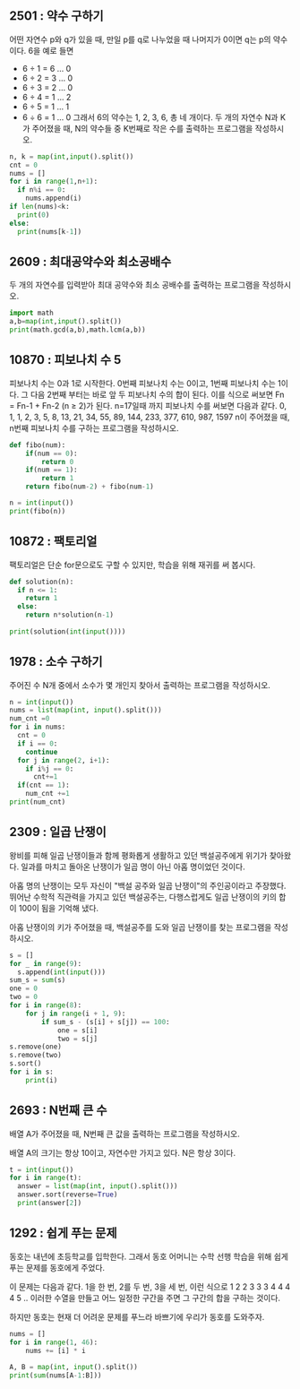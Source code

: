 ## 2501 : 약수 구하기
어떤 자연수 p와 q가 있을 때, 만일 p를 q로 나누었을 때 나머지가 0이면 q는 p의 약수이다. 
6을 예로 들면
- 6 ÷ 1 = 6 … 0
- 6 ÷ 2 = 3 … 0
- 6 ÷ 3 = 2 … 0
- 6 ÷ 4 = 1 … 2
- 6 ÷ 5 = 1 … 1
- 6 ÷ 6 = 1 … 0
그래서 6의 약수는 1, 2, 3, 6, 총 네 개이다.
두 개의 자연수 N과 K가 주어졌을 때, N의 약수들 중 K번째로 작은 수를 출력하는 프로그램을 작성하시오.

```python
n, k = map(int,input().split())
cnt = 0
nums = []
for i in range(1,n+1):
  if n%i == 0:
    nums.append(i)
if len(nums)<k:
  print(0)
else:
  print(nums[k-1])
```

## 2609 : 최대공약수와 최소공배수
두 개의 자연수를 입력받아 최대 공약수와 최소 공배수를 출력하는 프로그램을 작성하시오.
```python
import math
a,b=map(int,input().split())
print(math.gcd(a,b),math.lcm(a,b))
```

## 10870 : 피보나치 수 5
피보나치 수는 0과 1로 시작한다. 0번째 피보나치 수는 0이고, 1번째 피보나치 수는 1이다. 그 다음 2번째 부터는 바로 앞 두 피보나치 수의 합이 된다.
이를 식으로 써보면 Fn = Fn-1 + Fn-2 (n ≥ 2)가 된다.
n=17일때 까지 피보나치 수를 써보면 다음과 같다.
0, 1, 1, 2, 3, 5, 8, 13, 21, 34, 55, 89, 144, 233, 377, 610, 987, 1597
n이 주어졌을 때, n번째 피보나치 수를 구하는 프로그램을 작성하시오.
```python
def fibo(num):
    if(num == 0):
        return 0
    if(num == 1):
        return 1
    return fibo(num-2) + fibo(num-1)

n = int(input())
print(fibo(n))
```

## 10872 : 팩토리얼
팩토리얼은 단순 for문으로도 구할 수 있지만, 학습을 위해 재귀를 써 봅시다.
```python
def solution(n):
  if n <= 1: 
    return 1
  else: 
    return n*solution(n-1)   
    
print(solution(int(input())))
```

## 1978 : 소수 구하기
주어진 수 N개 중에서 소수가 몇 개인지 찾아서 출력하는 프로그램을 작성하시오.
```python
n = int(input())
nums = list(map(int, input().split()))
num_cnt =0
for i in nums:
  cnt = 0
  if i == 0:
    continue
  for j in range(2, i+1):
    if i%j == 0:
      cnt+=1
  if(cnt == 1):
    num_cnt +=1
print(num_cnt)
```

## 2309 : 일곱 난쟁이
왕비를 피해 일곱 난쟁이들과 함께 평화롭게 생활하고 있던 백설공주에게 위기가 찾아왔다. 일과를 마치고 돌아온 난쟁이가 일곱 명이 아닌 아홉 명이었던 것이다.

아홉 명의 난쟁이는 모두 자신이 "백설 공주와 일곱 난쟁이"의 주인공이라고 주장했다. 뛰어난 수학적 직관력을 가지고 있던 백설공주는, 다행스럽게도 일곱 난쟁이의 키의 합이 100이 됨을 기억해 냈다.

아홉 난쟁이의 키가 주어졌을 때, 백설공주를 도와 일곱 난쟁이를 찾는 프로그램을 작성하시오.
```python
s = []
for _ in range(9):
  s.append(int(input()))
sum_s = sum(s)
one = 0
two = 0
for i in range(8):
    for j in range(i + 1, 9):
        if sum_s - (s[i] + s[j]) == 100:
            one = s[i]
            two = s[j]
s.remove(one)
s.remove(two)
s.sort()
for i in s:
    print(i)
```

## 2693 : N번째 큰 수 
배열 A가 주어졌을 때, N번째 큰 값을 출력하는 프로그램을 작성하시오.

배열 A의 크기는 항상 10이고, 자연수만 가지고 있다. N은 항상 3이다.
```python
t = int(input())
for i in range(t):
  answer = list(map(int, input().split()))
  answer.sort(reverse=True)
  print(answer[2])
```

## 1292 : 쉽게 푸는 문제
동호는 내년에 초등학교를 입학한다. 그래서 동호 어머니는 수학 선행 학습을 위해 쉽게 푸는 문제를 동호에게 주었다.

이 문제는 다음과 같다. 1을 한 번, 2를 두 번, 3을 세 번, 이런 식으로 1 2 2 3 3 3 4 4 4 4 5 .. 이러한 수열을 만들고 어느 일정한 구간을 주면 그 구간의 합을 구하는 것이다.

하지만 동호는 현재 더 어려운 문제를 푸느라 바쁘기에 우리가 동호를 도와주자.
```python
nums = []
for i in range(1, 46):
    nums += [i] * i
    
A, B = map(int, input().split())
print(sum(nums[A-1:B]))
```
